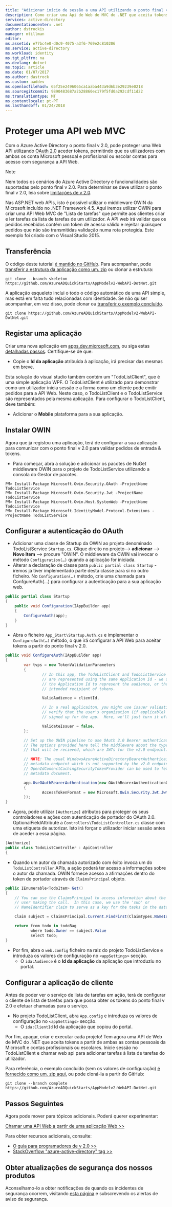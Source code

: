 ```yaml
---
title: "Adicionar início de sessão a uma API utilizando o ponto final v 2.0 do Azure AD da web de MVC do .NET | Microsoft Docs"
description: Como criar uma Api de Web de MVC do .NET que aceita tokens a partir de ambos os Account Microsoft pessoal e contas profissionais ou escolares.
services: active-directory
documentationcenter: .net
author: dstrockis
manager: mtillman
editor: 
ms.assetid: e77bc4e0-d0c9-4075-a3f6-769e2c810206
ms.service: active-directory
ms.workload: identity
ms.tgt_pltfrm: na
ms.devlang: dotnet
ms.topic: article
ms.date: 01/07/2017
ms.author: dastrock
ms.custom: aaddev
ms.openlocfilehash: 65f25e2496065ca1aaba443a9d6b3e29239e0218
ms.sourcegitcommit: 9890483687a2b28860ec179f5fd0a292cdf11d22
ms.translationtype: MT
ms.contentlocale: pt-PT
ms.lasthandoff: 01/24/2018
---
```

# <a name="secure-an-mvc-web-api"></a>Proteger uma API web MVC
Com o Azure Active Directory o ponto final v 2.0, pode proteger uma Web API utilizando [OAuth 2.0](active-directory-v2-protocols.md) aceder tokens, permitindo que os utilizadores com ambos os conta Microsoft pessoal e profissional ou escolar contas para acesso com segurança a API Web.

> [!NOTE]
> Nem todos os cenários do Azure Active Directory e funcionalidades são suportadas pelo ponto final v 2.0.  Para determinar se deve utilizar o ponto final v 2.0, leia sobre [limitações de v 2.0](active-directory-v2-limitations.md).
>
>

Nas ASP.NET web APIs, isto é possível utilizar o middleware OWIN da Microsoft incluído no .NET Framework 4.5.  Aqui iremos utilizar OWIN para criar uma API Web MVC de "Lista de tarefas" que permite aos clientes criar e ler tarefas da lista de tarefas de um utilizador.  A API web irá validar que os pedidos recebidos contém um token de acesso válido e rejeitar quaisquer pedidos que não são transmitidas validação numa rota protegida.  Este exemplo foi criado com o Visual Studio 2015.

## <a name="download"></a>Transferência
O código deste tutorial [é mantido no GitHub](https://github.com/AzureADQuickStarts/AppModelv2-WebAPI-DotNet).  Para acompanhar, pode [transferir a estrutura da aplicação como um. zip](https://github.com/AzureADQuickStarts/AppModelv2-WebAPI-DotNet/archive/skeleton.zip) ou clonar a estrutura:

```
git clone --branch skeleton https://github.com/AzureADQuickStarts/AppModelv2-WebAPI-DotNet.git
```

A aplicação esqueleto inclui o todo o código automático de uma API simple, mas está em falta tudo relacionadas com identidade. Se não quiser acompanhar, em vez disso, pode clonar ou [transferir o exemplo concluído](https://github.com/AzureADQuickStarts/AppModelv2-WebAPI-DotNet/archive/complete.zip).

```
git clone https://github.com/AzureADQuickStarts/AppModelv2-WebAPI-DotNet.git
```

## <a name="register-an-app"></a>Registar uma aplicação
Criar uma nova aplicação em [apps.dev.microsoft.com](https://apps.dev.microsoft.com/?referrer=https://azure.microsoft.com/documentation/articles&deeplink=/appList), ou siga estas [detalhadas passos](active-directory-v2-app-registration.md).  Certifique-se de que:

* Copie o **Id da aplicação** atribuída à aplicação, irá precisar das mesmas em breve.

Esta solução do visual studio também contém um "TodoListClient", que é uma simple aplicação WPF.  O TodoListClient é utilizado para demonstrar como um utilizador inicia sessão e a forma como um cliente pode emitir pedidos para a API Web.  Neste caso, o TodoListClient e o TodoListService são representados pela mesma aplicação.  Para configurar o TodoListClient, deve também:

* Adicionar o **Mobile** plataforma para a sua aplicação.

## <a name="install-owin"></a>Instalar OWIN
Agora que já registou uma aplicação, terá de configurar a sua aplicação para comunicar com o ponto final v 2.0 para validar pedidos de entrada & tokens.

* Para começar, abra a solução e adicionar os pacotes de NuGet middleware OWIN para o projeto de TodoListService utilizando a consola do Gestor de pacotes.

```
PM> Install-Package Microsoft.Owin.Security.OAuth -ProjectName TodoListService
PM> Install-Package Microsoft.Owin.Security.Jwt -ProjectName TodoListService
PM> Install-Package Microsoft.Owin.Host.SystemWeb -ProjectName TodoListService
PM> Install-Package Microsoft.IdentityModel.Protocol.Extensions -ProjectName TodoListService
```

## <a name="configure-oauth-authentication"></a>Configurar a autenticação do OAuth
* Adicionar uma classe de Startup da OWIN ao projeto denominado TodoListService `Startup.cs`.  Clique direito no projeto--> **adicionar** --> **Novo Item** --> procure "OWIN".  O middleware da OWIN vai invocar o método `Configuration(…)` quando a aplicação for iniciada.
* Alterar a declaração de classe para `public partial class Startup` -iremos já tiver implementado parte desta classe para si no outro ficheiro.  No `Configuration(…)` método, crie uma chamada para ConfgureAuth(...) para configurar a autenticação para a sua aplicação web.

```csharp
public partial class Startup
{
    public void Configuration(IAppBuilder app)
    {
        ConfigureAuth(app);
    }
}
```

* Abra o ficheiro `App_Start\Startup.Auth.cs` e implementar o `ConfigureAuth(…)` método, o que irá configurar a API Web para aceitar tokens a partir do ponto final v 2.0.

```csharp
public void ConfigureAuth(IAppBuilder app)
{
        var tvps = new TokenValidationParameters
        {
                // In this app, the TodoListClient and TodoListService
                // are represented using the same Application Id - we use
                // the Application Id to represent the audience, or the
                // intended recipient of tokens.

                ValidAudience = clientId,

                // In a real applicaiton, you might use issuer validation to
                // verify that the user's organization (if applicable) has
                // signed up for the app.  Here, we'll just turn it off.

                ValidateIssuer = false,
        };

        // Set up the OWIN pipeline to use OAuth 2.0 Bearer authentication.
        // The options provided here tell the middleware about the type of tokens
        // that will be recieved, which are JWTs for the v2.0 endpoint.

        // NOTE: The usual WindowsAzureActiveDirectoryBearerAuthenticaitonMiddleware uses a
        // metadata endpoint which is not supported by the v2.0 endpoint.  Instead, this
        // OpenIdConenctCachingSecurityTokenProvider can be used to fetch & use the OpenIdConnect
        // metadata document.

        app.UseOAuthBearerAuthentication(new OAuthBearerAuthenticationOptions
        {
                AccessTokenFormat = new Microsoft.Owin.Security.Jwt.JwtFormat(tvps, new OpenIdConnectCachingSecurityTokenProvider("https://login.microsoftonline.com/common/v2.0/.well-known/openid-configuration")),
        });
}
```

* Agora, pode utilizar `[Authorize]` atributos para proteger os seus controladores e ações com autenticação de portador do OAuth 2.0.  OptionalFieldAttribute a `Controllers\TodoListController.cs` classe com uma etiqueta de autorizar.  Isto irá forçar o utilizador iniciar sessão antes de aceder a essa página.

```csharp
[Authorize]
public class TodoListController : ApiController
{
```

* Quando um autor da chamada autorizado com êxito invoca um do `TodoListController` APIs, a ação poderá ter acesso a informações sobre o autor da chamada.  OWIN fornece acesso a afirmações dentro do token de portador através de `ClaimsPrincipal` objeto.  

```csharp
public IEnumerable<TodoItem> Get()
{
    // You can use the ClaimsPrincipal to access information about the
    // user making the call.  In this case, we use the 'sub' or
    // NameIdentifier claim to serve as a key for the tasks in the data store.

    Claim subject = ClaimsPrincipal.Current.FindFirst(ClaimTypes.NameIdentifier);

    return from todo in todoBag
           where todo.Owner == subject.Value
           select todo;
}
```

* Por fim, abra o `web.config` ficheiro na raiz do projeto TodoListService e introduza os valores de configuração no `<appSettings>` secção.
  * O `ida:Audience` é o **Id da aplicação** da aplicação que introduziu no portal.

## <a name="configure-the-client-app"></a>Configurar a aplicação de cliente
Antes de poder ver o serviço de lista de tarefas em ação, terá de configurar o cliente de lista de tarefas para que possa obter os tokens do ponto final v 2.0 e efetuar chamadas para o serviço.

* No projeto TodoListClient, abra `App.config` e introduza os valores de configuração no `<appSettings>` secção.
  * O `ida:ClientId` Id da aplicação que copiou do portal.

Por fim, apagar, criar e executar cada projeto!  Tem agora uma API de Web de MVC do .NET que aceita tokens a partir de ambas as contas pessoais da Microsoft e contas profissionais ou escolares.  Inicie sessão no TodoListClient e chamar web api para adicionar tarefas à lista de tarefas do utilizador.

Para referência, o exemplo concluído (sem os valores de configuração) [é fornecido como um. zip aqui](https://github.com/AzureADQuickStarts/AppModelv2-WebAPI-DotNet/archive/complete.zip), ou pode cloná-la a partir do GitHub:

```git clone --branch complete https://github.com/AzureADQuickStarts/AppModelv2-WebAPI-DotNet.git```

## <a name="next-steps"></a>Passos Seguintes
Agora pode mover para tópicos adicionais.  Poderá querer experimentar:

[Chamar uma API Web a partir de uma aplicação Web >>](active-directory-v2-devquickstarts-webapp-webapi-dotnet.md)

Para obter recursos adicionais, consulte:

* [O guia para programadores de v 2.0 >>](active-directory-appmodel-v2-overview.md)
* [StackOverflow "azure-active-directory" tag >>](http://stackoverflow.com/questions/tagged/azure-active-directory)

## <a name="get-security-updates-for-our-products"></a>Obter atualizações de segurança dos nossos produtos
Aconselhamo-lo a obter notificações de quando os incidentes de segurança ocorrem, visitando [esta página](https://technet.microsoft.com/security/dd252948) e subscrevendo os alertas de aviso de segurança.
